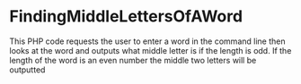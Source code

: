 # FindingMiddleLettersOfAWord
This PHP code requests the user to enter a word in the command line then looks at the word and outputs what middle letter is if the length is odd. If the length of the word is an even number the middle two letters will be outputted
